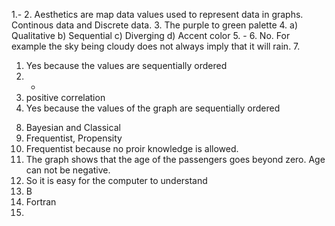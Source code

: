 1.-
2. Aesthetics are map data values used to represent data in graphs. Continous data and Discrete data.
3. The purple to green palette
4. a) Qualitative
  b) Sequential
  c) Diverging
  d) Accent color
5. -
6. No. For example the sky being cloudy does not always imply that it will rain.
7.
  1) Yes because the values are sequentially ordered
  2) -
  3) positive correlation
  4) Yes because the values of the graph are sequentially ordered
8. Bayesian and Classical
9. Frequentist, Propensity
10. Frequentist because no proir knowledge is allowed.
11. The graph shows that the age of the passengers goes beyond zero. Age can not be negative.
12. So it is easy for the computer to understand
13. B
14. Fortran
15. 
